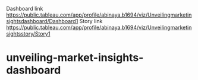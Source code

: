 Dashboard link https://public.tableau.com/app/profile/abinaya.b1694/viz/Unveilingmarketinsightsdashboard/Dashboard1
Story link https://public.tableau.com/app/profile/abinaya.b1694/viz/Unveilingmarketinsightsstory/Story1
# unveiling-market-insights-dashboard
